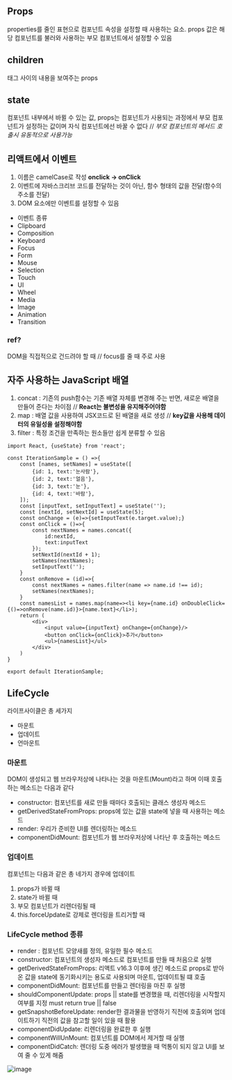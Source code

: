 ## Props
 properties를 줄인 표현으로 컴포넌트 속성을 설정할 때 사용하는 요소. props 값은 해당 컴포넌트를 불러와 사용하는 부모 컴포넌트에서 설정할 수 있음
 
## children
 태그 사이의 내용을 보여주는 props
 
## state
 컴포넌트 내부에서 바뀔 수 있는 값, props는 컴포넌트가 사용되는 과정에서 부모 컴포넌트가 설정하는 값이며 자식 컴포넌트에선 바꿀 수 없다 // *부모 컴포넌트의 메서드 호출시 유동적으로 사용가능*
 
## 리액트에서 이벤트
 1. 이름은 camelCase로 작성 **onclick -> onClick**
 2. 이벤트에 자바스크리브 코드를 전달하는 것이 아닌, 함수 형태의 값을 전달(함수의 주소를 전달)
 3. DOM 요소에만 이벤트를 설정할 수 있음

- 이벤트 종류
 - Clipboard
 - Composition
 - Keyboard
 - Focus
 - Form
 - Mouse
 - Selection
 - Touch
 - UI
 - Wheel
 - Media
 - Image
 - Animation
 - Transition
 
 ### ref?
 DOM을 직접적으로 건드려야 할 때 // focus를 줄 때 주로 사용

## 자주 사용하는 JavaScript 배열 

1. concat : 기존의 push함수는 기존 배열 자체를 변경해 주는 반면, 새로운 배열을 만들어 준다는 차이점 // **React는 불변성을 유지해주어야함**
2. map : 배열 값을 사용하여 JSX코드로 된 배열을 새로 생성 // **key값을 사용해 데이터의 유일성을 설정해야함**
3. filter : 특정 조건을 만족하는 원소들만 쉽게 분류할 수 있음

```
import React, {useState} from 'react';

const IterationSample = () =>{
    const [names, setNames] = useState([
        {id: 1, text:'눈사람'},
        {id: 2, text:'얼음'},
        {id: 3, text:'눈'},
        {id: 4, text:'바람'},
    ]);
    const [inputText, setInputText] = useState('');
    const [nextId, setNextId] = useState(5);
    const onChange = (e)=>{setInputText(e.target.value);}
    const onClick = ()=>{
        const nextNames = names.concat({
            id:nextId,
            text:inputText
        });
        setNextId(nextId + 1);
        setNames(nextNames);
        setInputText('');
    }
    const onRemove = (id)=>{
        const nextNames = names.filter(name => name.id !== id);
        setNames(nextNames);
    }
    const namesList = names.map(name=><li key={name.id} onDoubleClick={()=>onRemove(name.id)}>{name.text}</li>);
    return (
        <div>
            <input value={inputText} onChange={onChange}/>
            <button onClick={onClick}>추가</button>
            <ul>{namesList}</ul>
        </div>
    )
}

export default IterationSample;
```
## LifeCycle
라이프사이클은 총 세가지
 - 마운트
 - 업데이트
 - 언마운트
 
### 마운트
 DOM이 생성되고 웹 브라우저상에 나타나는 것을 마운트(Mount)라고 하며 이때 호출하는 메소드는 다음과 같다
 - constructor: 컴포넌트를 새로 만들 때마다 호출되는 클래스 생성자 메소드
 - getDerivedStateFromProps: props에 있는 값을 state에 넣을 때 사용하는 메소드
 - render: 우리가 준비한 UI를 렌더링하는 메소드
 - componentDidMount: 컴포넌트가 웹 브라우저상에 나타난 후 호출하는 메소드
 
### 업데이트
 컴포넌트는 다음과 같은 총 네가지 경우에 업데이트
 1. props가 바뀔 때
 2. state가 바뀔 때
 3. 부모 컴포넌트가 리렌더링될 때
 4. this.forceUpdate로 강제로 렌더링을 트리거할 때
 
### LifeCycle method 종류

- render : 컴포넌트 모양새를 정의, 유일한 필수 메소드
- constructor: 컴포넌트의 생성자 메소드로 컴포넌트를 만들 때 처음으로 실행
- getDerivedStateFromProps: 리액트 v16.3 이후에 생긴 메소드로 props로 받아 온 값을 state에 동기화시키는 용도로 사용되며 마운트, 업데이트될 떄 호출
- componentDidMount: 컴포넌트를 만들고 렌더링을 마친 후 실행
- shouldComponentUpdate: props || state를 변경했을 때, 리렌더링을 시작할지 여부를 지정 must return true || false
- getSnapshotBeforeUpdate: render한 결과물을 반영하기 직전에 호출외며 업데이트하기 직전의 값을 참고할 일이 있을 때 활용
- componentDidUpdate: 리렌더링을 완료한 후 실행
- componentWillUnMount: 컴포넌트를 DOM에서 제거할 때 실행
- componentDidCatch: 렌더링 도중 에러가 발생했을 때 먹통이 되지 않고 UI를 보여 줄 수 있게 해줌

![image](https://user-images.githubusercontent.com/45222982/93907999-0c53c080-fd39-11ea-8bcf-ecb9cf8ed194.png)

